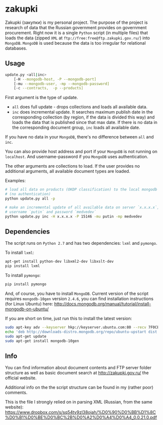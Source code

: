 zakupki
=======

Zakupki (закупки) is my personal project. The purpose of the project is research of data that the Russian government provides on government procurement. Right now it is a single `Python` script (in multiple files) that loads the data (zipped `XML` at `ftp://free:free@ftp.zakupki.gov.ru/`) into `MongoDB`. `MongoDB` is used because the data is too irregular for relational databases.

Usage
-----

```sh
update.py <all|inc>
	[-H --mongodb-host, -P --mongodb-port]
	[-mu --mongodb-user, -mp --mongodb-password]
	[-c --contracts,  -p --products]
```

First argument is the type of update.
* `all` does full update - drops collections and loads all available data.
* `inc` does incremental update. It searches maximum publish date in the corresponding collection (by region, if the data is divided this way) and loads the data that is published since that max date. If there is no data in the corresponding document group, `inc` loads all available date.

If you have no data in your `MongoDB`, there's no difference between `all` and `inc`.

You can also provide host address and port if your `MongoDB` is not running on `localhost`. And username-password if you `MongoDB` uses authentication.

The other arguments are collections to load. If the user provides no additional arguments, all available document types are loaded.

Examples:
```sh
# load all data on products (OKDP classification) to the local mongodb
# (no authentication)
python update.py all -p

# make an incremental update of all available data on server `x.x.x.x`, port `15146`,
# username `putin` and password `medvedev`
python update.py inc -H x.x.x.x -P 15146 -mu putin -mp medvedev
```

Dependencies
------------

The script runs on `Python 2.7` and has two dependencies: `lxml` and `pymongo`.

To install `lxml`:
```sh
apt-get install python-dev libxml2-dev libxslt-dev
pip install lxml
```

To install `pymongo`:
```sh
pip install pymongo
```

And, of course, you have to install `MongoDB`. Current version of the script requires `mongodb-10gen` version `2.4.6`, you can find installation instructions (for Linux Ubuntu) here:
http://docs.mongodb.org/manual/tutorial/install-mongodb-on-ubuntu/

If you are short on time, just run this to install the latest version:
```sh
sudo apt-key adv --keyserver hkp://keyserver.ubuntu.com:80 --recv 7F0CEB10
echo 'deb http://downloads-distro.mongodb.org/repo/ubuntu-upstart dist 10gen' | sudo tee /etc/apt/sources.list.d/mongodb.list
sudo apt-get update
sudo apt-get install mongodb-10gen
```

Info
----

You can find information about document contents and FTP server folder structure as well as basic document search at http://zakupki.gov.ru/ the official website.

Additional info on the the script structure can be found in my (rather poor) comments.

This is the file I strongly relied on in parsing XML (Russian, from the same website):
https://www.dropbox.com/s/sq54tv9zl38ojah/%D0%90%D0%BB%D1%8C%D0%B1%D0%BE%D0%BC%2B%D0%A2%D0%A4%D0%A4_0.0.21.0.pdf
